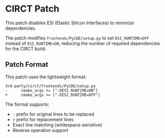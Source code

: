 # CIRCT Patch

This patch disables ESI (Elastic Silicon Interfaces) to minimize dependencies.

The patch modifies `frontends/PyCDE/setup.py` to set `ESI_RUNTIME=OFF` instead of `ESI_RUNTIME=ON`, reducing the number of required dependencies for the CIRCT build.

## Patch Format

This patch uses the lightweight format:
```
3rd-party/circt/frontends/PyCDE/setup.py
-      cmake_args += ["-DESI_RUNTIME=ON"]
+      cmake_args += ["-DESI_RUNTIME=OFF"]
```

The format supports:
- `-` prefix for original lines to be replaced
- `+` prefix for replacement lines
- Exact line matching (whitespace-sensitive)
- Reverse operation support
